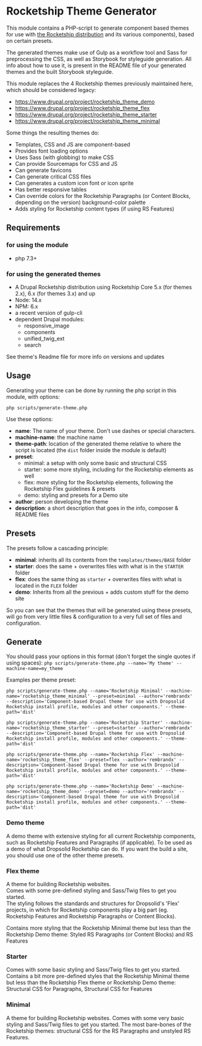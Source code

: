 # Rocketship Theme Generator

This module contains a PHP-script to generate component based themes for use with [the Rocketship distribution](https://www.drupal.org/project/dropsolid_rocketship_profile) and its various components), based on certain presets.

The generated themes make use of Gulp as a workflow tool and Sass for preprocessing the CSS, as well as Storybook for styleguide generation. All info about how to use it, is present in the README file of your generated themes and the built Storybook styleguide.

This module replaces the 4 Rocketship themes previously maintained here, which should be considered legacy:
- https://www.drupal.org/project/rocketship_theme_demo
- https://www.drupal.org/project/rocketship_theme_flex
- https://www.drupal.org/project/rocketship_theme_starter
- https://www.drupal.org/project/rocketship_theme_minimal

Some things the resulting themes do:

- Templates, CSS and JS are component-based
- Provides font loading options
- Uses Sass (with globbing) to make CSS
- Can provide Sourcemaps for CSS and JS
- Can generate favicons
- Can generate critical CSS files
- Can generates a custom icon font or icon sprite
- Has better responsive tables
- Can override colors for the Rocketship Paragraphs (or Content Blocks, depending on the version)  background-color palette
- Adds styling for Rocketship content types (if using RS Features)

## Requirements

### for using the module
- php 7.3+

### for using the generated themes
- A Drupal Rocketship distribution using Rocketship Core 5.x (for themes 2.x), 6.x (for themes 3.x) and up
- Node: 14.x
- NPM: 6.x
- a recent version of gulp-cli
- dependent Drupal modules:
  - responsive_image
  - components
  - unified_twig_ext
  - search

See theme's Readme file for more info on versions and updates

## Usage

Generating your theme can be done by running the php script in this module, with options:

`php scripts/generate-theme.php`

Use these options:
- **name**: The name of your theme. Don't use dashes or special characters.
- **machine-name**: the machine name
- **theme-path**: location of the generated theme relative to where the script is located (the `dist` folder inside the module is default)
- **preset**:
  - minimal: a setup with only some basic and structural CSS
  - starter: some more styling, including for the Rocketship elements as well
  - flex: more styling for the Rocketship elements, following the Rocketship Flex guidelines & presets
  - demo: styling and presets for a Demo site
- **author**: person developing the theme
- **description**: a short description that goes in the info, composer & README files

## Presets

The presets follow a cascading principle:
- **minimal**: inherits all its contents from the `templates/themes/BASE` folder
- **starter**: does the same + overwrites files with what is in the `STARTER` folder
- **flex**: does the same thing as `starter` + overwrites files with what is located in the `FLEX` folder
- **demo**: Inherits from all the previous + adds custom stuff for the demo site

So you can see that the themes that will be generated using these presets, will go from very little files & configuration to a very full set of files and configuration.

## Generate

You should pass your options in this format (don't forget the single quotes if using spaces):
`php scripts/generate-theme.php --name='My theme' --machine-name=my_theme`

Examples per theme preset:

```
php scripts/generate-theme.php --name='Rocketship Minimal' --machine-name='rocketship_theme_minimal' --preset=minimal --author='rembrandx' --description='Component-based Drupal theme for use with Dropsolid Rocketship install profile, modules and other components.' --theme-path='dist'
```

```
php scripts/generate-theme.php --name='Rocketship Starter' --machine-name='rocketship_theme_starter' --preset=starter --author='rembrandx' --description='Component-based Drupal theme for use with Dropsolid Rocketship install profile, modules and other components.' --theme-path='dist'
```

```
php scripts/generate-theme.php --name='Rocketship Flex' --machine-name='rocketship_theme_flex' --preset=flex --author='rembrandx' --description='Component-based Drupal theme for use with Dropsolid Rocketship install profile, modules and other components.' --theme-path='dist'
```

```
php scripts/generate-theme.php --name='Rocketship Demo' --machine-name='rocketship_theme_demo' --preset=demo --author='rembrandx' --description='Component-based Drupal theme for use with Dropsolid Rocketship install profile, modules and other components.' --theme-path='dist'
```

### Demo theme
A demo theme with extensive styling for all current Rocketship components, such as Rocketship Features and Paragraphs (if applicable). To be used as a demo of what Dropsolid Rocketship can do.
If you want the build a site, you should use one of the other theme presets.

### Flex theme
A theme for building Rocketship websites.<br />
Comes with some pre-defined styling and Sass/Twig files to get you started.<br />
The styling follows the standards and structures for Dropsolid's 'Flex' projects, in which for Rocketship components play a big part (eg. Rocketship Features and Rocketship Paragraphs or Content Blocks).

Contains more styling that the Rocketship Minimal theme but less than the Rocketship Demo theme: Styled RS Paragraphs (or Content Blocks) and RS Features

### Starter
Comes with some basic styling and Sass/Twig files to get you started.<br />
Contains a bit more pre-defined styles that the Rocketship Minimal theme but less than the Rocketship Flex theme or Rocketship Demo theme: Structural CSS for Paragraphs, Structural CSS for Features

### Minimal
A theme for building Rocketship websites.
Comes with some very basic styling and Sass/Twig files to get you started.
The most bare-bones of the Rocketship themes: structural CSS for the RS Paragraphs and unstyled RS Features.
